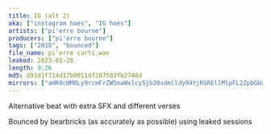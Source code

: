 ```yaml
---
title: IG (alt 2)
aka: ["instagram hoes", "IG hoes"]
artists: ["pi'erre bourne"]
producers: ["pi'erre bourne"]
tags: ["2018", "bounced"]
file_name: pi'erre carti.wav
leaked: 2023-02-28
length: 9:26
md5: d91d1f714d17b0011df287583fb2748d
mirrors: ["aHR0cHM6Ly9rcmFrZW5maWxlcy5jb20vdmlldy94YjRSREllMlpFL2ZpbGUuaHRtbA=="]
---
```

Alternative beat with extra SFX and different verses

Bounced by bearbricks (as accurately as possible) using leaked sessions
